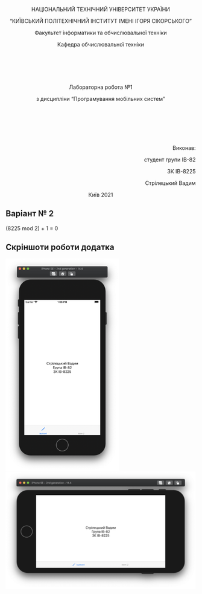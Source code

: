 <p align="center">
    НАЦІОНАЛЬНИЙ ТЕХНІЧНИЙ УНІВЕРСИТЕТ УКРАЇНИ
</p>
<p align="center">
    “КИЇВСЬКИЙ ПОЛІТЕХНІЧНИЙ ІНСТИТУТ ІМЕНІ ІГОРЯ СІКОРСЬКОГО”
</p>
<p align="center">
    Факультет інформатики та обчислювальної техніки
</p>
<p align="center">
    Кафедра обчислювальної техніки
</p>
<br/>
<br/>
<br/>
<br/>
<p align="center">
    Лабораторна робота №1
</p>
<p align="center">
    з дисципліни “Програмування мобільних систем”
</p>
<br/>
<br/>
<br/>
<br/>
<br/>
<p align="right">
    Виконав:
</p>
<p align="right">
    студент групи ІВ-82
</p>
<p align="right">
    ЗК ІВ-8225
</p>
<p align="right">
    Стрілецький Вадим
</p>
<p align="center">
    Київ 2021
</p>

## Варіант № 2
(8225 mod 2) + 1 = 0

## Скріншоти роботи додатка

<img src="https://github.com/Vadstr/MobileDev/blob/main/lab1.1/изображение_2021-03-14_130802.png" width="300">
<img src="https://github.com/Vadstr/MobileDev/blob/main/lab1.1/изображение_2021-03-14_130819.png" width="800">
